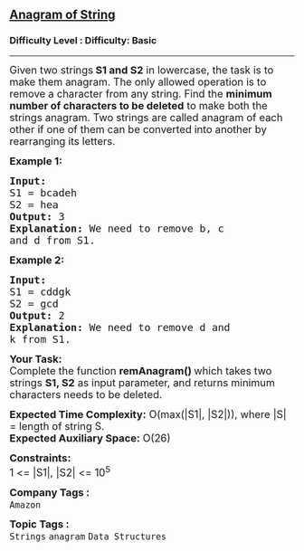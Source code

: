 <h2><a href="https://www.geeksforgeeks.org/problems/anagram-of-string/1">Anagram of String</a></h2><h3>Difficulty Level : Difficulty: Basic</h3><hr><div class="problems_problem_content__Xm_eO"><p><span style="font-size: 18px;">Given two strings<strong> S1 and S2</strong> in lowercase, the task is to make them anagram. The only allowed operation is to remove a character from any string. Find the&nbsp;<strong>minimum number of characters to be deleted</strong> to make both the strings anagram. Two strings are called anagram of each other if one of them can be converted into another by rearranging its letters.</span></p>
<p><strong><span style="font-size: 18px;">Example 1:</span></strong></p>
<pre><strong><span style="font-size: 18px;">Input:
</span></strong><span style="font-size: 18px;">S1 = bcadeh
S2 = hea
<strong>Output: </strong>3<strong>
Explanation: </strong>We need to remove b, c
and d from S1.</span>
</pre>
<p><strong><span style="font-size: 18px;">Example 2:</span></strong></p>
<pre><strong><span style="font-size: 18px;">Input:
</span></strong><span style="font-size: 18px;">S1 = cddgk
S2 = gcd
<strong>Output: </strong>2<strong>
Explanation: </strong>We need to remove d and
k from S1.</span></pre>
<p><strong><span style="font-size: 18px;">Your Task:</span></strong><br><span style="font-size: 18px;">Complete&nbsp;the function&nbsp;<strong>remAnagram()&nbsp;</strong>which takes two strings <strong>S1, S2</strong>&nbsp;as input parameter, and returns minimum characters needs to be deleted.</span></p>
<p><span style="font-size: 18px;"><strong>Expected Time Complexity:</strong>&nbsp;O(max(|S1|, |S2|)), where |S| = length of string S.<br><strong>Expected Auxiliary Space:</strong>&nbsp;O(26)</span></p>
<p><span style="font-size: 18px;"><strong>Constraints:</strong><br>1 &lt;= |S1|, |S2| &lt;= 10<sup>5</sup></span></p></div><p><span style=font-size:18px><strong>Company Tags : </strong><br><code>Amazon</code>&nbsp;<br><p><span style=font-size:18px><strong>Topic Tags : </strong><br><code>Strings</code>&nbsp;<code>anagram</code>&nbsp;<code>Data Structures</code>&nbsp;
